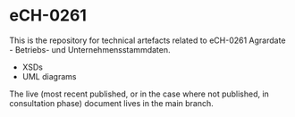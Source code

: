 # eCH-0261

This is the repository for technical artefacts related to eCH-0261 Agrardate - Betriebs- und Unternehmensstammdaten.

* XSDs
* UML diagrams

The live (most recent published, or in the case where not published, in consultation phase) document lives in the main branch.




